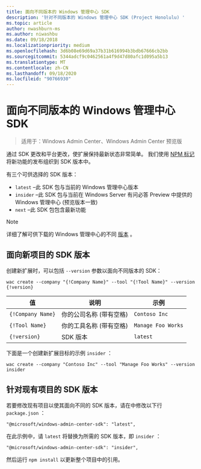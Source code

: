 ```yaml
---
title: 面向不同版本的 Windows 管理中心 SDK
description: '针对不同版本的 Windows 管理中心 SDK (Project Honolulu) '
ms.topic: article
author: nwashburn-ms
ms.author: niwashbu
ms.date: 09/18/2018
ms.localizationpriority: medium
ms.openlocfilehash: 3d6b08e69d69a37b31b616994b3bdb67666cb2bb
ms.sourcegitcommit: 5344adcf9c0462561a4f9d47d80afc1d095a5b13
ms.translationtype: MT
ms.contentlocale: zh-CN
ms.lasthandoff: 09/18/2020
ms.locfileid: "90766930"
---
```

# <a name="target-a-different-version-of-the-windows-admin-center-sdk"></a>面向不同版本的 Windows 管理中心 SDK

>适用于：Windows Admin Center、Windows Admin Center 预览版

通过 SDK 更改和平台更改，使扩展保持最新状态非常简单。  我们使用 [NPM 标记](https://www.npmjs.com/package/@microsoft/windows-admin-center-sdk) 将新功能的发布组织到 SDK 版本中。

有三个可供选择的 SDK 版本：

* ```latest``` –此 SDK 包与当前的 Windows 管理中心版本
* ```insider``` –此 SDK 包与当前在 Windows Server 有问必答 Preview 中提供的 Windows 管理中心 (预览版本一致) 
* ```next``` –此 SDK 包包含最新功能

> [!NOTE]
> 详细了解可供下载的 Windows 管理中心的不同 [版本](../overview.md) 。

## <a name="targeting-sdk-version-on-a-new-project"></a>面向新项目的 SDK 版本

创建新扩展时，可以包括 ```--version``` 参数以面向不同版本的 SDK：

```
wac create --company "{!Company Name}" --tool "{!Tool Name}" --version {!version}
```

| 值 | 说明 | 示例 |
| ----- | ----------- | ------- |
| ```{!Company Name}``` | 你的公司名称 (带有空格)  | ```Contoso Inc``` |
| ```{!Tool Name}``` | 你的工具名称 (带有空格)  | ```Manage Foo Works``` |
| ```{!version}``` | SDK 版本 | ```latest``` |

下面是一个创建新扩展目标的示例 ```insider``` ：

```
wac create --company "Contoso Inc" --tool "Manage Foo Works" --version insider
```

## <a name="targeting-sdk-version-on-an-existing-project"></a>针对现有项目的 SDK 版本

若要修改现有项目以使其面向不同的 SDK 版本，请在中修改以下行 ```package.json``` ：

```
"@microsoft/windows-admin-center-sdk": "latest",
```
在此示例中，请 ```latest``` 将替换为所需的 SDK 版本，即 ```insider``` ：

```
"@microsoft/windows-admin-center-sdk": "insider",
```

然后运行 ```npm install``` 以更新整个项目中的引用。
